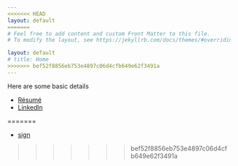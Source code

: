 ```yaml
---
<<<<<<< HEAD
layout: default
=======
# Feel free to add content and custom Front Matter to this file.
# To modify the layout, see https://jekyllrb.com/docs/themes/#overriding-theme-defaults

layout: default
# title: Home
>>>>>>> bef52f8856eb753e4897c06d4cfb649e62f3491a
---
```


Here are some basic details 

- [Résumé](assets/docs/Swadhin%20Patel.pdf)
- [LinkedIn](https://in.linkedin.com/in/swadhinpatel)

<!-- Some projects

- [funds](projects/funds)
- [opener](projects/opener)
- [opensap](projects/opensap)
<<<<<<< HEAD
- [sign](projects/sign) -->
=======
- [sign](projects/sign)
>>>>>>> bef52f8856eb753e4897c06d4cfb649e62f3491a
